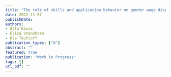 ```yaml
---
title: "The role of skills and application behavior on gender wage disparities"
date: 2022-11-07
publishDate: 
authors:
- Otto Kässi
- Eliza Stenzhorn
- Ole Teutloff
publication_types: ["0"]
abstract: ""
featured: true
publication: "Work in Progress"
tags: []
url_pdf: ""
---
```


